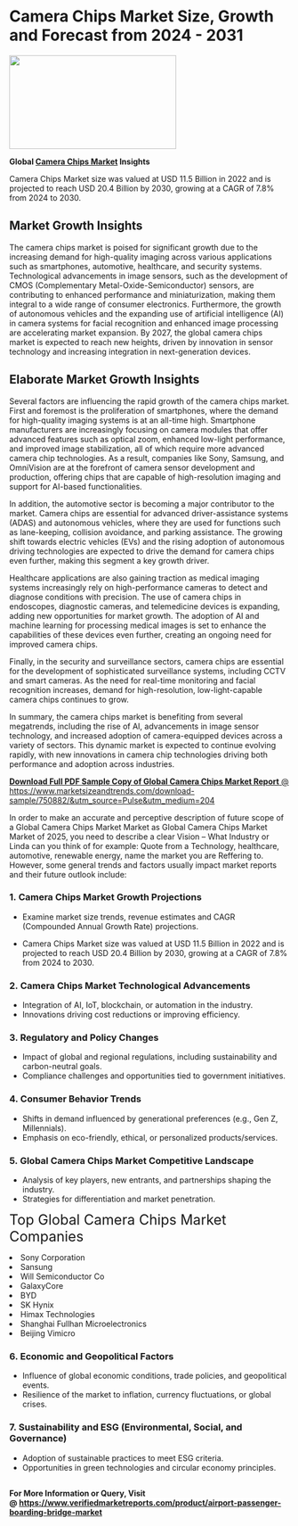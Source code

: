 <H1>Camera Chips Market Size, Growth and Forecast from 2024 - 2031</H1><img class="aligncenter size-medium wp-image-584254" src="https://thirdeyenews.in/wp-content/uploads/2024/09/Global-Market-Research-300x168.jpeg" alt="" width="300" height="168" /><p><strong>Global&nbsp;<a href="https://www.marketsizeandtrends.com/download-sample/750882/&amp;utm_source=Pulse&amp;utm_medium=204">Camera Chips Market</a> Insights</strong></p><p>Camera Chips Market size was valued at USD 11.5 Billion in 2022 and is projected to reach USD 20.4 Billion by 2030, growing at a CAGR of 7.8% from 2024 to 2030.</p><p><h2>Market Growth Insights</h2> <p>The camera chips market is poised for significant growth due to the increasing demand for high-quality imaging across various applications such as smartphones, automotive, healthcare, and security systems. Technological advancements in image sensors, such as the development of CMOS (Complementary Metal-Oxide-Semiconductor) sensors, are contributing to enhanced performance and miniaturization, making them integral to a wide range of consumer electronics. Furthermore, the growth of autonomous vehicles and the expanding use of artificial intelligence (AI) in camera systems for facial recognition and enhanced image processing are accelerating market expansion. By 2027, the global camera chips market is expected to reach new heights, driven by innovation in sensor technology and increasing integration in next-generation devices.</p> <p><a href="#"></a></p> <h2>Elaborate Market Growth Insights</h2> <p>Several factors are influencing the rapid growth of the camera chips market. First and foremost is the proliferation of smartphones, where the demand for high-quality imaging systems is at an all-time high. Smartphone manufacturers are increasingly focusing on camera modules that offer advanced features such as optical zoom, enhanced low-light performance, and improved image stabilization, all of which require more advanced camera chip technologies. As a result, companies like Sony, Samsung, and OmniVision are at the forefront of camera sensor development and production, offering chips that are capable of high-resolution imaging and support for AI-based functionalities.</p> <p>In addition, the automotive sector is becoming a major contributor to the market. Camera chips are essential for advanced driver-assistance systems (ADAS) and autonomous vehicles, where they are used for functions such as lane-keeping, collision avoidance, and parking assistance. The growing shift towards electric vehicles (EVs) and the rising adoption of autonomous driving technologies are expected to drive the demand for camera chips even further, making this segment a key growth driver.</p> <p>Healthcare applications are also gaining traction as medical imaging systems increasingly rely on high-performance cameras to detect and diagnose conditions with precision. The use of camera chips in endoscopes, diagnostic cameras, and telemedicine devices is expanding, adding new opportunities for market growth. The adoption of AI and machine learning for processing medical images is set to enhance the capabilities of these devices even further, creating an ongoing need for improved camera chips.</p> <p>Finally, in the security and surveillance sectors, camera chips are essential for the development of sophisticated surveillance systems, including CCTV and smart cameras. As the need for real-time monitoring and facial recognition increases, demand for high-resolution, low-light-capable camera chips continues to grow.</p> <p>In summary, the camera chips market is benefiting from several megatrends, including the rise of AI, advancements in image sensor technology, and increased adoption of camera-equipped devices across a variety of sectors. This dynamic market is expected to continue evolving rapidly, with new innovations in camera chip technologies driving both performance and adoption across industries.</p> <p><a href="#"></p><p><span class=""><strong>Download Full PDF Sample Copy of Global Camera Chips Market Report</strong> @ <a href="https://www.marketsizeandtrends.com/download-sample/750882/&amp;utm_source=Pulse&amp;utm_medium=204" target="_blank">https://www.marketsizeandtrends.com/download-sample/750882/&amp;utm_source=Pulse&amp;utm_medium=204</a></span></p><p>In order to make an accurate and perceptive description of future scope of a Global&nbsp;Camera Chips Market Market as Global&nbsp;Camera Chips Market Market of 2025, you need to describe a clear Vision &ndash; What Industry or Linda can you think of for example: Quote from a Technology, healthcare, automotive, renewable energy, name the market you are Reffering to. However, some general trends and factors usually impact market reports and their future outlook include:</p><h3>1.&nbsp;<strong>Camera Chips Market Growth Projections</strong></h3><ul><li>Examine market size trends, revenue estimates and CAGR (Compounded Annual Growth Rate) projections.</li><li><p>Camera Chips Market size was valued at USD 11.5 Billion in 2022 and is projected to reach USD 20.4 Billion by 2030, growing at a CAGR of 7.8% from 2024 to 2030.</p></li></ul><h3>2.&nbsp;<strong>Camera Chips Market Technological Advancements</strong></h3><ul><li>Integration of AI, IoT, blockchain, or automation in the industry.</li><li>Innovations driving cost reductions or improving efficiency.</li></ul><h3>3.&nbsp;<strong>Regulatory and Policy Changes</strong></h3><ul><li>Impact of global and regional regulations, including sustainability and carbon-neutral goals.</li><li>Compliance challenges and opportunities tied to government initiatives.</li></ul><h3>4.&nbsp;<strong>Consumer Behavior Trends</strong></h3><ul><li>Shifts in demand influenced by generational preferences (e.g., Gen Z, Millennials).</li><li>Emphasis on eco-friendly, ethical, or personalized products/services.</li></ul><h3>5.&nbsp;<strong>Global Camera Chips Market Competitive Landscape</strong></h3><ul><li>Analysis of key players, new entrants, and partnerships shaping the industry.</li><li>Strategies for differentiation and market penetration.</li></ul><p data-pm-slice="1 1 []"><span style="color: inherit; font-family: inherit; font-size: 25px;">Top Global Camera Chips Market Companies</span></p><div class="" data-test-id=""><p><li>Sony Corporation</li><li> Sansung</li><li> Will Semiconductor Co</li><li> GalaxyCore</li><li> BYD</li><li> SK Hynix</li><li> Himax Technologies</li><li> Shanghai Fullhan Microelectronics</li><li> Beijing Vimicro</li></p></div><h3>6.&nbsp;<strong>Economic and Geopolitical Factors</strong></h3><ul><li>Influence of global economic conditions, trade policies, and geopolitical events.</li><li>Resilience of the market to inflation, currency fluctuations, or global crises.</li></ul><h3>7.&nbsp;<strong>Sustainability and ESG (Environmental, Social, and Governance)</strong></h3><ul><li>Adoption of sustainable practices to meet ESG criteria.</li><li>Opportunities in green technologies and circular economy principles.</li></ul><h2><strong style="font-size: 14px;">For More Information or Query, Visit @&nbsp;</strong><a style="background-color: #ffffff; font-size: 14px;" href="https://www.marketsizeandtrends.com/report/camera-chips-market/" target="_blank">https://www.verifiedmarketreports.com/product/airport-passenger-boarding-bridge-market</a></h2>
